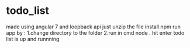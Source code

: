 # todo_list
made using angular 7 and loopback api
just unzip the file install npm 
run app by  :
1.change directory to the folder
2.run in cmd node . hit enter
todo list is up and runnning
